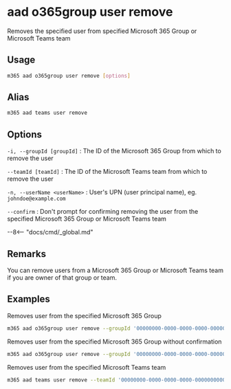 # aad o365group user remove

Removes the specified user from specified Microsoft 365 Group or Microsoft Teams team

## Usage

```sh
m365 aad o365group user remove [options]
```

## Alias

```sh
m365 aad teams user remove
```

## Options

`-i, --groupId [groupId]`
: The ID of the Microsoft 365 Group from which to remove the user

`--teamId [teamId]`
: The ID of the Microsoft Teams team from which to remove the user

`-n, --userName <userName>`
: User's UPN (user principal name), eg. `johndoe@example.com`

`--confirm`
: Don't prompt for confirming removing the user from the specified Microsoft 365 Group or Microsoft Teams team

--8<-- "docs/cmd/_global.md"

## Remarks

You can remove users from a Microsoft 365 Group or Microsoft Teams team if you are owner of that group or team.

## Examples

Removes user from the specified Microsoft 365 Group

```sh
m365 aad o365group user remove --groupId '00000000-0000-0000-0000-000000000000' --userName 'anne.matthews@contoso.onmicrosoft.com'
```

Removes user from the specified Microsoft 365 Group without confirmation

```sh
m365 aad o365group user remove --groupId '00000000-0000-0000-0000-000000000000' --userName 'anne.matthews@contoso.onmicrosoft.com' --confirm
```

Removes user from the specified Microsoft Teams team

```sh
m365 aad teams user remove --teamId '00000000-0000-0000-0000-000000000000' --userName 'anne.matthews@contoso.onmicrosoft.com'
```